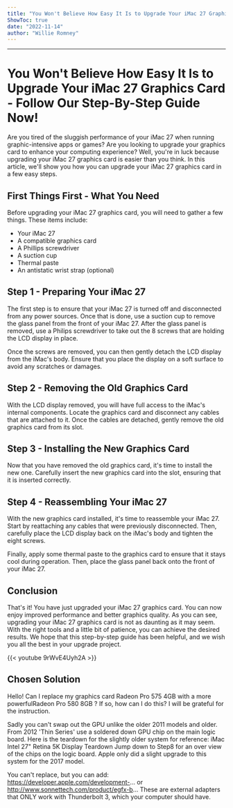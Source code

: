 ```yaml
---
title: "You Won't Believe How Easy It Is to Upgrade Your iMac 27 Graphics Card - Follow Our Step-By-Step Guide Now!"
ShowToc: true 
date: "2022-11-14"
author: "Willie Romney"
---
```

*****
# You Won't Believe How Easy It Is to Upgrade Your iMac 27 Graphics Card - Follow Our Step-By-Step Guide Now!

Are you tired of the sluggish performance of your iMac 27 when running graphic-intensive apps or games? Are you looking to upgrade your graphics card to enhance your computing experience? Well, you're in luck because upgrading your iMac 27 graphics card is easier than you think. In this article, we'll show you how you can upgrade your iMac 27 graphics card in a few easy steps.

## First Things First - What You Need

Before upgrading your iMac 27 graphics card, you will need to gather a few things. These items include:

- Your iMac 27
- A compatible graphics card
- A Phillips screwdriver
- A suction cup
- Thermal paste
- An antistatic wrist strap (optional)

## Step 1 - Preparing Your iMac 27

The first step is to ensure that your iMac 27 is turned off and disconnected from any power sources. Once that is done, use a suction cup to remove the glass panel from the front of your iMac 27. After the glass panel is removed, use a Philips screwdriver to take out the 8 screws that are holding the LCD display in place.

Once the screws are removed, you can then gently detach the LCD display from the iMac's body. Ensure that you place the display on a soft surface to avoid any scratches or damages.

## Step 2 - Removing the Old Graphics Card

With the LCD display removed, you will have full access to the iMac's internal components. Locate the graphics card and disconnect any cables that are attached to it. Once the cables are detached, gently remove the old graphics card from its slot.

## Step 3 - Installing the New Graphics Card

Now that you have removed the old graphics card, it's time to install the new one. Carefully insert the new graphics card into the slot, ensuring that it is inserted correctly.

## Step 4 - Reassembling Your iMac 27

With the new graphics card installed, it's time to reassemble your iMac 27. Start by reattaching any cables that were previously disconnected. Then, carefully place the LCD display back on the iMac's body and tighten the eight screws.

Finally, apply some thermal paste to the graphics card to ensure that it stays cool during operation. Then, place the glass panel back onto the front of your iMac 27.

## Conclusion

That's it! You have just upgraded your iMac 27 graphics card. You can now enjoy improved performance and better graphics quality. As you can see, upgrading your iMac 27 graphics card is not as daunting as it may seem. With the right tools and a little bit of patience, you can achieve the desired results. We hope that this step-by-step guide has been helpful, and we wish you all the best in your upgrade project.

{{< youtube 9rWvE4Uyh2A >}} 



## Chosen Solution
 Hello! Can I replace my graphics card Radeon Pro 575 4GB with a more powerfulRadeon Pro 580 8GB ? If so, how can I do this? I will be grateful for the instruction.

 Sadly you can't swap out the GPU unlike the older 2011 models and older. From 2012 'Thin Series' use a soldered down GPU chip on the main logic board. Here is the teardown for the slightly older system for reference: iMac Intel 27" Retina 5K Display Teardown Jump down to Step8 for an over view of the chips on the logic board. Apple only did a slight upgrade to this system for the 2017 model.

 You can't replace, but you can add:
https://developer.apple.com/development-...
or
http://www.sonnettech.com/product/egfx-b...
These are external adapters that ONLY work with Thunderbolt 3, which your computer should have.




